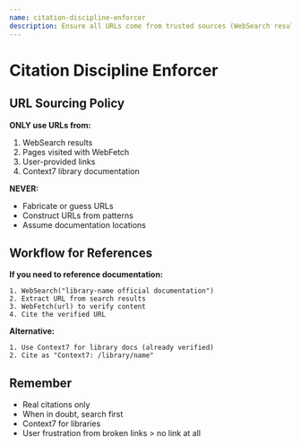 ```yaml
---
name: citation-discipline-enforcer
description: Ensure all URLs come from trusted sources (WebSearch results, WebFetch visited pages, or user-provided). Prevents URL fabrication. Triggers when providing links or documentation references.
---
```


# Citation Discipline Enforcer

## URL Sourcing Policy

**ONLY use URLs from:**
1. WebSearch results
2. Pages visited with WebFetch
3. User-provided links
4. Context7 library documentation

**NEVER:**
- Fabricate or guess URLs
- Construct URLs from patterns
- Assume documentation locations

## Workflow for References

**If you need to reference documentation:**
```
1. WebSearch("library-name official documentation")
2. Extract URL from search results
3. WebFetch(url) to verify content
4. Cite the verified URL
```

**Alternative:**
```
1. Use Context7 for library docs (already verified)
2. Cite as "Context7: /library/name"
```

## Remember

- Real citations only
- When in doubt, search first
- Context7 for libraries
- User frustration from broken links > no link at all
